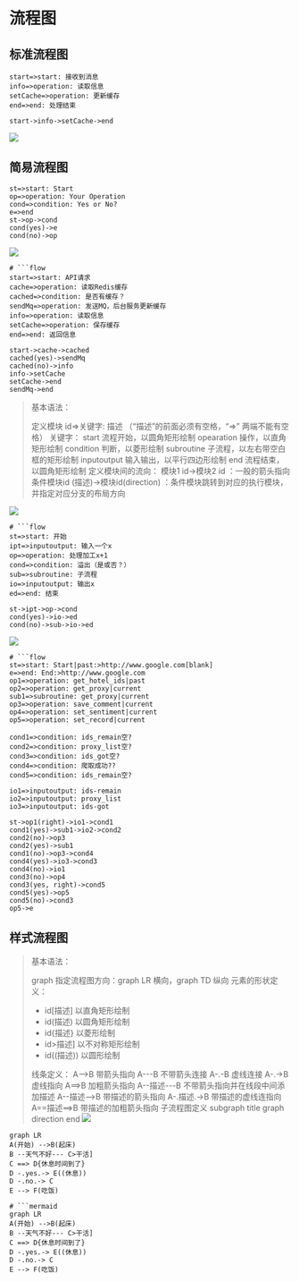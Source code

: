 # 流程图

## 标准流程图

```flow
start=>start: 接收到消息
info=>operation: 读取信息
setCache=>operation: 更新缓存
end=>end: 处理结束

start->info->setCache->end
```

![](/__assets__/img/2022-03-02-16-00-20.png)

## 简易流程图

```flow
st=>start: Start
op=>operation: Your Operation
cond=>condition: Yes or No?
e=>end
st->op->cond
cond(yes)->e
cond(no)->op

```

![](/__assets__/img/2022-03-02-16-03-01.png)

````shell
# ```flow
start=>start: API请求
cache=>operation: 读取Redis缓存
cached=>condition: 是否有缓存？
sendMq=>operation: 发送MQ，后台服务更新缓存
info=>operation: 读取信息
setCache=>operation: 保存缓存
end=>end: 返回信息

start->cache->cached
cached(yes)->sendMq
cached(no)->info
info->setCache
setCache->end
sendMq->end
````

> 基本语法：
>
> 定义模块 id=>关键字: 描述 （“描述”的前面必须有空格，“=>” 两端不能有空格）
> 关键字：
> start 流程开始，以圆角矩形绘制
> opearation 操作，以直角矩形绘制
> condition 判断，以菱形绘制
> subroutine 子流程，以左右带空白框的矩形绘制
> inputoutput 输入输出，以平行四边形绘制
> end 流程结束，以圆角矩形绘制
> 定义模块间的流向：
> 模块1 id->模块2 id ：一般的箭头指向
> 条件模块id (描述)->模块id(direction) ：条件模块跳转到对应的执行模块，并指定对应分支的布局方向

![](./__assets__/流程图-2022-03-15-21-52-46.png)

````shell
# ```flow
st=>start: 开始
ipt=>inputoutput: 输入一个x
op=>operation: 处理加工x+1
cond=>condition: 溢出（是或否？）
sub=>subroutine: 子流程
io=>inputoutput: 输出x
ed=>end: 结束

st->ipt->op->cond
cond(yes)->io->ed
cond(no)->sub->io->ed
````

![](./__assets__/流程图-2022-03-15-21-53-23.png)

````shell
# ```flow
st=>start: Start|past:>http://www.google.com[blank]
e=>end: End:>http://www.google.com
op1=>operation: get_hotel_ids|past
op2=>operation: get_proxy|current
sub1=>subroutine: get_proxy|current
op3=>operation: save_comment|current
op4=>operation: set_sentiment|current
op5=>operation: set_record|current

cond1=>condition: ids_remain空?
cond2=>condition: proxy_list空?
cond3=>condition: ids_got空?
cond4=>condition: 爬取成功??
cond5=>condition: ids_remain空?

io1=>inputoutput: ids-remain
io2=>inputoutput: proxy_list
io3=>inputoutput: ids-got

st->op1(right)->io1->cond1
cond1(yes)->sub1->io2->cond2
cond2(no)->op3
cond2(yes)->sub1
cond1(no)->op3->cond4
cond4(yes)->io3->cond3
cond4(no)->io1
cond3(no)->op4
cond3(yes, right)->cond5
cond5(yes)->op5
cond5(no)->cond3
op5->e
````

## 样式流程图

> 基本语法：
>
> graph 指定流程图方向：graph LR 横向，graph TD 纵向
> 元素的形状定义：
>
> - id[描述] 以直角矩形绘制
> - id(描述) 以圆角矩形绘制
> - id{描述} 以菱形绘制
> - id>描述] 以不对称矩形绘制
> - id((描述)) 以圆形绘制
>
> 线条定义：
> A-->B 带箭头指向
> A---B 不带箭头连接
> A-.-B 虚线连接
> A-.->B 虚线指向
> A==>B 加粗箭头指向
> A--描述---B 不带箭头指向并在线段中间添加描述
> A--描述-->B 带描述的箭头指向
> A-.描述.->B 带描述的虚线连指向
> A==描述==>B 带描述的加粗箭头指向
> 子流程图定义
> subgraph title
> graph direction
> end
> ![](./__assets__/流程图-2022-03-15-21-56-04.png)

```shell
graph LR
A(开始) -->B(起床)
B --天气不好--- C>干活]
C ==> D{休息时间到了}
D -.yes.-> E((休息))
D -.no.-> C
E --> F(吃饭)
```

````shell
# ```mermaid
graph LR
A(开始) -->B(起床)
B --天气不好--- C>干活]
C ==> D{休息时间到了}
D -.yes.-> E((休息))
D -.no.-> C
E --> F(吃饭)
````
